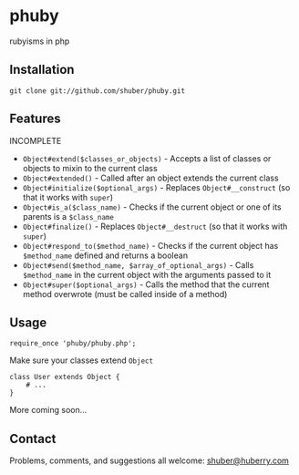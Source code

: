 # phuby

rubyisms in php


## Installation

	git clone git://github.com/shuber/phuby.git


## Features

INCOMPLETE

* `Object#extend($classes_or_objects)`                 - Accepts a list of classes or objects to mixin to the current class
* `Object#extended()`                                  - Called after an object extends the current class
* `Object#initialize($optional_args)`                  - Replaces `Object#__construct` (so that it works with `super`)
* `Object#is_a($class_name)`                           - Checks if the current object or one of its parents is a `$class_name`
* `Object#finalize()`                                  - Replaces `Object#__destruct` (so that it works with `super`)
* `Object#respond_to($method_name)`                    - Checks if the current object has `$method_name` defined and returns a boolean
* `Object#send($method_name, $array_of_optional_args)` - Calls `$method_name` in the current object with the arguments passed to it
* `Object#super($optional_args)`                       - Calls the method that the current method overwrote (must be called inside of a method)


## Usage

	require_once 'phuby/phuby.php';

Make sure your classes extend `Object`

	class User extends Object {
	    # ...
	}

More coming soon...


## Contact

Problems, comments, and suggestions all welcome: [shuber@huberry.com](mailto:shuber@huberry.com)